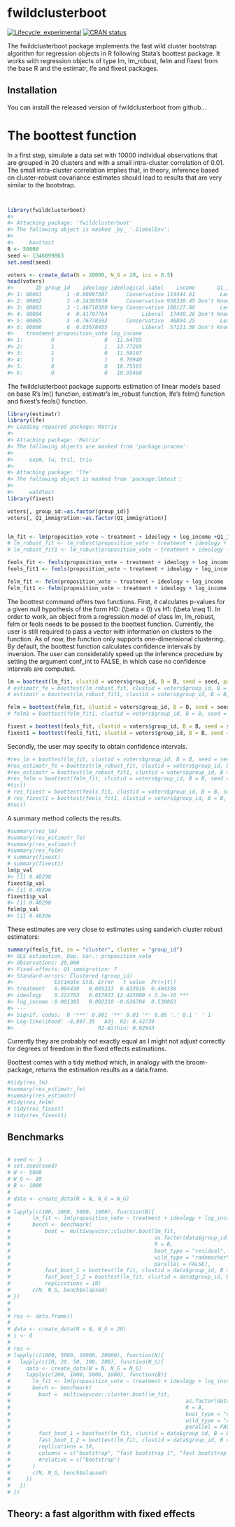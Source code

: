 
<!-- README.md is generated from README.Rmd. Please edit that file -->

# fwildclusterboot

<!-- badges: start -->

[![Lifecycle:
experimental](https://img.shields.io/badge/lifecycle-experimental-orange.svg)](https://www.tidyverse.org/lifecycle/#experimental)
[![CRAN
status](https://www.r-pkg.org/badges/version/fwildclusterboot)](https://CRAN.R-project.org/package=fwildclusterboot)
<!-- badges: end -->

The fwildclusterboot package implements the fast wild cluster bootstrap
algorithm for regression objects in R following Stata’s boottest
package. It works with regression objects of type lm, lm\_robust, felm
and fixest from the base R and the estimatr, lfe and fixest packages.

## Installation

You can install the released version of fwildclusterboot from github…

# The boottest function

In a first step, simulate a data set with 10000 individual observations
that are grouped in 20 clusters and with a small intra-cluster
correlation of 0.01. The small intra-cluster correlation implies that,
in theory, inference based on cluster-robust covariance estimates should
lead to results that are very similar to the bootstrap.

``` r


library(fwildclusterboot)
#> 
#> Attaching package: 'fwildclusterboot'
#> The following object is masked _by_ '.GlobalEnv':
#> 
#>     boottest
B <- 50000
seed <- 1346099863
set.seed(seed)

voters <- create_data(N = 20000, N_G = 20, icc = 0.5)
head(voters)
#>       ID group_id    ideology ideological_label    income       Q1_immigration
#> 1: 00001        1 -0.80097387      Conservative 114444.61        Lean Disagree
#> 2: 00002        2 -0.24395930      Conservative 958330.45 Don't Know / Neutral
#> 3: 00003        3 -1.46710380 Very Conservative 108127.88        Lean Disagree
#> 4: 00004        4  0.41707764           Liberal  17490.26 Don't Know / Neutral
#> 5: 00005        5 -0.76778593      Conservative  46894.25        Lean Disagree
#> 6: 00006        6  0.03678455           Liberal  57221.38 Don't Know / Neutral
#>    treatment proposition_vote log_income
#> 1:         0                0   11.64785
#> 2:         1                1   13.77295
#> 3:         1                0   11.59107
#> 4:         1                1    9.76940
#> 5:         0                0   10.75565
#> 6:         0                0   10.95468
```

The fwildclusterboot package supports estimation of linear models based
on base R’s lm() function, estimatr’s lm\_robust function, lfe’s felm()
function and fixest’s feols() function.

``` r
library(estimatr)
library(lfe)
#> Loading required package: Matrix
#> 
#> Attaching package: 'Matrix'
#> The following objects are masked from 'package:pracma':
#> 
#>     expm, lu, tril, triu
#> 
#> Attaching package: 'lfe'
#> The following object is masked from 'package:lmtest':
#> 
#>     waldtest
library(fixest)

voters[, group_id:=as.factor(group_id)]
voters[, Q1_immigration:=as.factor(Q1_immigration)]


lm_fit <- lm(proposition_vote ~ treatment + ideology + log_income +Q1_immigration , weights = NULL, data = voters)
# lm_robust_fit <- lm_robust(proposition_vote ~ treatment + ideology + log_income, fixed_effects = ~ Q1_immigration , weights = NULL, data = voters)
# lm_robust_fit1 <- lm_robust(proposition_vote ~ treatment + ideology + log_income + Q1_immigration , weights = NULL, data = voters )

feols_fit <- feols(proposition_vote ~ treatment + ideology + log_income , fixef = c("Q1_immigration"), weights = NULL, data = voters)
feols_fit1 <- feols(proposition_vote ~ treatment + ideology + log_income + Q1_immigration, weights = NULL, data = voters)

felm_fit <- felm(proposition_vote ~ treatment + ideology + log_income | Q1_immigration, weights = NULL, data = voters)
felm_fit1 <- felm(proposition_vote ~ treatment + ideology + log_income + Q1_immigration, weights = NULL, data = voters)
```

The boottest command offers two functions. First, it calculates p-values
for a given null hypothesis of the form HO: \(\beta = 0\) vs H1:
\(\beta \neq 1\). In order to work, an object from a regression model of
class lm, lm\_robust, felm or feols needs to be passed to the boottest
function. Currently, the user is still required to pass a vector with
information on clusters to the function. As of now, the function only
supports one-dimensional clustering. By default, the boottest function
calculates confidence intervals by inversion. The user can considerably
speed up the inference procedure by setting the argument conf\_int to
FALSE, in which case no confidence intervals are computed.

``` r
lm = boottest(lm_fit, clustid = voters$group_id, B = B, seed = seed, param = "treatment", conf_int = FALSE)
# estimatr_fe = boottest(lm_robust_fit, clustid = voters$group_id, B = B, seed = seed, param = "treatment", conf_int = FALSE)
# estimatr = boottest(lm_robust_fit1, clustid = voters$group_id, B = B, seed = seed, param = "treatment", conf_int = FALSE)

felm = boottest(felm_fit, clustid = voters$group_id, B = B, seed = seed, param = "treatment", conf_int = FALSE)
# felm1 = boottest(felm_fit1, clustid = voters$group_id, B = B, seed = seed, param = "treatment", conf_int = FALSE) -> #this is still buggy

fixest = boottest(feols_fit, clustid = voters$group_id, B = B, seed = seed, param = "treatment", conf_int = FALSE)
fixest1 = boottest(feols_fit1, clustid = voters$group_id, B = B, seed = seed, param = "treatment", conf_int = FALSE)
```

Secondly, the user may specify to obtain confidence intervals.

``` r
#res_lm = boottest(lm_fit, clustid = voters$group_id, B = B, seed = seed, param = "treatment", #conf_int = TRUE)
#res_estimatr_fe = boottest(lm_robust_fit, clustid = voters$group_id, B = B, seed = seed, param = "treatment", conf_int = #TRUE)
#res_estimatr = boottest(lm_robust_fit1, clustid = voters$group_id, B = B, seed = seed, param = "treatment", conf_int = #TRUE)
#res_felm = boottest(felm_fit, clustid = voters$group_id, B = B, seed = seed, param = "treatment", #conf_int = TRUE)
#tic()
# res_fixest = boottest(feols_fit, clustid = voters$group_id, B = B, seed = seed, param = "treatment", conf_int = TRUE)
# res_fixest1 = boottest(feols_fit1, clustid = voters$group_id, B = B, seed = seed, param = "treatment", conf_int = TRUE)
#toc()
```

A summary method collects the results.

``` r
#summary(res_lm)
#summary(res_estimatr_fe)
#summary(res_estimatr)
#summary(res_felm)
# summary(fixest)
# summary(fixest1)
lm$p_val
#> [1] 0.40298
fixest$p_val
#> [1] 0.40396
fixest1$p_val
#> [1] 0.40298
felm$p_val
#> [1] 0.40396
```

These estimates are very close to estimates using sandwich cluster
robust estimators:

``` r
summary(feols_fit, se = "cluster", cluster = "group_id")
#> OLS estimation, Dep. Var.: proposition_vote
#> Observations: 20,000 
#> Fixed-effects: Q1_immigration: 7
#> Standard-errors: Clustered (group_id) 
#>             Estimate Std. Error   t value  Pr(>|t|)    
#> treatment   0.004430   0.005313  0.833916  0.404338    
#> ideology    0.222703   0.017923 12.425000 < 2.2e-16 ***
#> log_income -0.001385   0.002210 -0.626704  0.530861    
#> ---
#> Signif. codes:  0 '***' 0.001 '**' 0.01 '*' 0.05 '.' 0.1 ' ' 1
#> Log-likelihood: -8,897.35   Adj. R2: 0.42739 
#>                           R2-Within: 0.02943
```

Currently they are probably not exactly equal as I might not adjust
correctly for degrees of freedom in the fixed effects estimations.

Boottest comes with a tidy method which, in analogy with the
broom-package, returns the estimation results as a data.frame.

``` r
#tidy(res_lm)
#summary(res_estimatr_fe)
#summary(res_estimatr)
#tidy(res_felm)
# tidy(res_fixest)
# tidy(res_fixest1)
```

## Benchmarks

``` r

# seed <- 1
# set.seed(seed)
# N <- 5000
# N_G <- 10
# B <- 1000
# 
# data <- create_data(N = N, N_G = N_G)
# 
# lapply(c(100, 1000, 5000, 1000), function(B){
#       lm_fit <- lm(proposition_vote ~ treatment + ideology + log_income +Q1_immigration + Q2_defence, weights = NULL, data = data)
#       bench <- benchmark(
#           boot =  multiwayvcov::cluster.boot(lm_fit, 
#                                              as.factor(data$group_id), 
#                                              R = B, 
#                                              boot_type = "residual", 
#                                              wild_type = "rademacher", 
#                                              parallel = FALSE), 
#           fast_boot_1 = boottest(lm_fit, clustid = data$group_id, B = B, seed = seed, param = "treatment", conf_int = FALSE),
#           fast_boot_1_2 = boottest(lm_fit, clustid = data$group_id, B = B, seed = seed, param = "treatment", conf_int = TRUE), 
#           replications = 10)
#       c(N, N_G, bench$elapsed)
# })
# 
# 
# res <- data.frame()
# 
# data <- create_data(N = N, N_G = 20)
# i <- 0
# 
# res <- 
# lapply(c(1000, 5000, 10000, 20000), function(N){
#   lapply(c(10, 20, 50, 100, 200), function(N_G){
#     data <- create_data(N = N, N_G = N_G)
#     lapply(c(100, 1000, 5000, 1000), function(B){
#       lm_fit <- lm(proposition_vote ~ treatment + ideology + log_income +Q1_immigration + Q2_defence, weights = NULL, data = data)
#       bench <- benchmark(
#         boot =  multiwayvcov::cluster.boot(lm_fit, 
#                                                        as.factor(data$group_id), 
#                                                        R = B, 
#                                                        boot_type = "residual", 
#                                                        wild_type = "rademacher", 
#                                                        parallel = FALSE), 
#         fast_boot_1 = boottest(lm_fit, clustid = data$group_id, B = B, seed = seed, param = "treatment", conf_int = FALSE),
#         fast_boot_1_2 = boottest(lm_fit, clustid = data$group_id, B = B, seed = seed, param = "treatment", conf_int = TRUE), 
#         replications = 10, 
#         columns = c("bootstrap", "fast bootstrap 1", "fast bootstrap 2")#,
#         #relative = c("bootstrap")
#       )
#       c(N, N_G, bench$elapsed)
#     })
#   })
# })
```

## Theory: a fast algorithm with fixed effects

<!-- Let  -->

<!-- $$ -->

<!-- y = X \beta + \alpha+u  -->

<!-- $$ -->

<!-- be the regression model of interest, where $\alpha$ is a fixed effect. By the FWL theorem, this model can be consistently estimated by a within transformation:  -->

<!-- $$ -->

<!--  DY = DX \beta + D\alpha + Du -->

<!-- $$ -->

<!-- and we will denote $DY = D_Y$, $DX = D_X$ and $DU = D_U$. -->

<!-- The econometrician receives an estimator for $\ddot{\beta}$ and a regression residual $\ddot{u}$. -->

<!-- $$ -->

<!-- y^{b*} = X \ddot{\beta} +u^{*b}  -->

<!-- $$ -->
